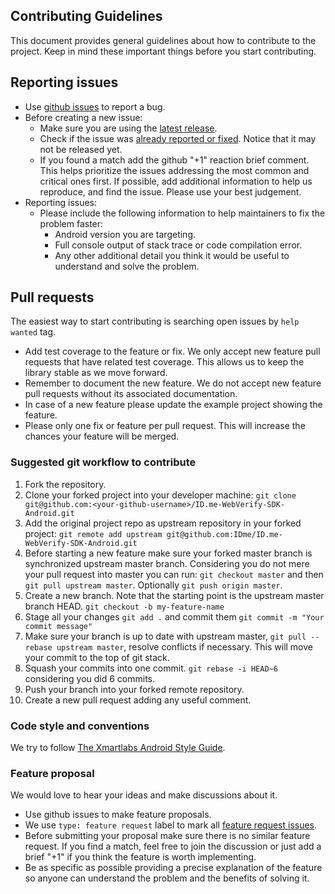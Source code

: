 Contributing Guidelines
--------------------------------------------------

This document provides general guidelines about how to contribute to the project. Keep in mind these important things before you start contributing.

## Reporting issues

* Use [github issues](https://github.com/IDme/ID.me-WebVerify-SDK-Android/issues) to report a bug.
* Before creating a new issue:
  * Make sure you are using the [latest release](https://github.com/IDme/ID.me-WebVerify-SDK-Android/releases).
  * Check if the issue was [already reported or fixed](https://github.com/IDme/ID.me-WebVerify-SDK-Android/issues?utf8=%E2%9C%93&q=is%3Aissue). Notice that it may not be released yet.
  * If you found a match add the github "+1" reaction brief comment. This helps prioritize the issues addressing the most common and critical ones first. If possible, add additional information to help us reproduce, and find the issue. Please use your best judgement.    
* Reporting issues:
  * Please include the following information to help maintainers to fix the problem faster:
    * Android version you are targeting.
    * Full console output of stack trace or code compilation error.
    * Any other additional detail you think it would be useful to understand and solve the problem.


## Pull requests

The easiest way to start contributing is searching open issues by `help wanted` tag.

* Add test coverage to the feature or fix. We only accept new feature pull requests that have related test coverage. This allows us to keep the library stable as we move forward.
* Remember to document the new feature. We do not accept new feature pull requests without its associated documentation.
* In case of a new feature please update the example project showing the feature.
* Please only one fix or feature per pull request. This will increase the chances your feature will be merged.


### Suggested git workflow to contribute

1. Fork the repository.
2. Clone your forked project into your developer machine: `git clone git@github.com:<your-github-username>/ID.me-WebVerify-SDK-Android.git`
3. Add the original project repo as upstream repository in your forked project: `git remote add upstream git@github.com:IDme/ID.me-WebVerify-SDK-Android.git`
4. Before starting a new feature make sure your forked master branch is synchronized upstream master branch. Considering you do not mere your pull request into master you can run: `git checkout master` and then `git pull upstream master`. Optionally `git push origin master`.
5. Create a new branch. Note that the starting point is the upstream master branch HEAD. `git checkout -b my-feature-name`
6. Stage all your changes `git add .` and commit them `git commit -m "Your commit message"`
7. Make sure your branch is up to date with upstream master, `git pull --rebase upstream master`, resolve conflicts if necessary. This will move your commit to the top of git stack.
8. Squash your commits into one commit. `git rebase -i HEAD~6` considering you did 6 commits.
9. Push your branch into your forked remote repository.
10. Create a new pull request adding any useful comment.


### Code style and conventions

We try to follow [The Xmartlabs Android Style Guide](https://github.com/xmartlabs/Android-Style-Guide).


### Feature proposal

We would love to hear your ideas and make discussions about it.

* Use github issues to make feature proposals.
* We use `type: feature request` label to mark all [feature request issues](https://github.com/IDme/ID.me-WebVerify-SDK-Android/labels/type%3A%20feature%20request).
* Before submitting your proposal make sure there is no similar feature request. If you find a match, feel free to join the discussion or just add a brief "+1" if you think the feature is worth implementing.
* Be as specific as possible providing a precise explanation of the feature so anyone can understand the problem and the benefits of solving it.